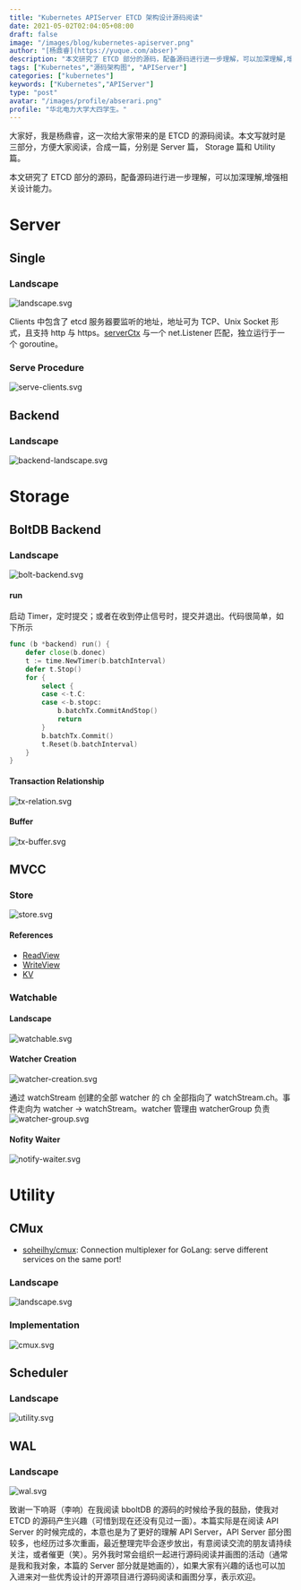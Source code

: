 ```yaml
---
title: "Kubernetes APIServer ETCD 架构设计源码阅读"
date: 2021-05-02T02:04:05+08:00
draft: false
image: "/images/blog/kubernetes-apiserver.png"
author: "[杨鼎睿](https://yuque.com/abser)"
description: "本文研究了 ETCD 部分的源码，配备源码进行进一步理解，可以加深理解,增强相关设计能力。"
tags: ["Kubernetes","源码架构图", "APIServer"]
categories: ["kubernetes"]
keywords: ["Kubernetes","APIServer"]
type: "post"
avatar: "/images/profile/abserari.png"
profile: "华北电力大学大四学生。"
---
```


大家好，我是杨鼎睿，这一次给大家带来的是 ETCD 的源码阅读。本文写就时是三部分，方便大家阅读，合成一篇，分别是 Server 篇， Storage 篇和 Utility 篇。

本文研究了 ETCD 部分的源码，配备源码进行进一步理解，可以加深理解,增强相关设计能力。

# Server
<a name="oDDrO"></a>
## Single
<a name="n9ox4"></a>
### Landscape
![landscape.svg](1.png)

Clients 中包含了 etcd 服务器要监听的地址，地址可为 TCP、Unix Socket 形式，且支持 http 与 https。[serverCtx](https://sourcegraph.com/github.com/etcd-io/etcd@release-3.3/-/blob/embed/serve.go#L46:6) 与一个 net.Listener 匹配，独立运行于一个 goroutine。


<a name="Oslrv"></a>
### Serve Procedure
![serve-clients.svg](2.png)

<a name="TCL9H"></a>
## Backend
<a name="xqINa"></a>
### Landscape
![backend-landscape.svg](3.png)

# Storage
<a name="RwQHd"></a>
## BoltDB Backend
<a name="oj1bO"></a>
### Landscape
![bolt-backend.svg](4.png)

<a name="wptN1"></a>
#### run
启动 Timer，定时提交；或者在收到停止信号时，提交并退出。代码很简单，如下所示
```go
func (b *backend) run() {
	defer close(b.donec)
	t := time.NewTimer(b.batchInterval)
	defer t.Stop()
	for {
		select {
		case <-t.C:
		case <-b.stopc:
			b.batchTx.CommitAndStop()
			return
		}
		b.batchTx.Commit()
		t.Reset(b.batchInterval)
	}
}
```

<a name="kmnwM"></a>
#### Transaction Relationship
![tx-relation.svg](5.png)

<a name="3UU3i"></a>
#### Buffer
![tx-buffer.svg](6.png)

<a name="QVPPC"></a>
## MVCC
<a name="wMnDW"></a>
### Store
![store.svg](7.png)

<a name="4vc0c"></a>
#### References

- [ReadView](https://sourcegraph.com/github.com/etcd-io/etcd@release-3.3/-/blob/mvcc/kv.go#L35:6)
- [WriteView](https://sourcegraph.com/github.com/etcd-io/etcd@release-3.3/-/blob/mvcc/kv.go#L63:6)
- [KV](https://sourcegraph.com/github.com/etcd-io/etcd@release-3.3/-/blob/mvcc/kv.go#L100:6)

<a name="KGHho"></a>
### Watchable
<a name="Jti9a"></a>
#### Landscape
![watchable.svg](8.png)

<a name="HxUXg"></a>
#### Watcher Creation
![watcher-creation.svg](9.png)

通过 watchStream 创建的全部 watcher 的 ch 全部指向了 watchStream.ch。事件走向为 watcher -> watchStream。watcher 管理由 watcherGroup 负责
![watcher-group.svg](10.png)


<a name="19sN5"></a>
#### Nofity Waiter
![notify-waiter.svg](11.png)

# Utility
<a name="zjfFl"></a>
## CMux
- [soheilhy/cmux](https://github.com/soheilhy/cmux): Connection multiplexer for GoLang: serve different services on the same port!

<a name="rYHMJ"></a>
### Landscape
![landscape.svg](12.png)

<a name="VA3hj"></a>
### Implementation
![cmux.svg](13.png)

<a name="sQtm8"></a>
## Scheduler
<a name="NNRs9"></a>
### Landscape
![utility.svg](14.png)

<a name="OSuKs"></a>
## WAL
<a name="RjwDB"></a>
### Landscape
![wal.svg](15.png)

致谢一下响哥（李响）在我阅读 bboltDB 的源码的时候给予我的鼓励，使我对 ETCD 的源码产生兴趣（可惜到现在还没有见过一面）。本篇实际是在阅读 API Server 的时候完成的，本意也是为了更好的理解 API Server，API Server 部分图较多，也经历过多次重画，最近整理完毕会逐步放出，有意阅读交流的朋友请持续关注，或者催更（笑）。另外我时常会组织一起进行源码阅读并画图的活动（通常是我和我对象，本篇的 Server 部分就是她画的），如果大家有兴趣的话也可以加入进来对一些优秀设计的开源项目进行源码阅读和画图分享，表示欢迎。
